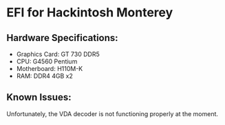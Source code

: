 # EFI for Hackintosh Monterey

## Hardware Specifications:
- Graphics Card: GT 730 DDR5
- CPU: G4560 Pentium
- Motherboard: H110M-K
- RAM: DDR4 4GB x2

## Known Issues:
Unfortunately, the VDA decoder is not functioning properly at the moment.

